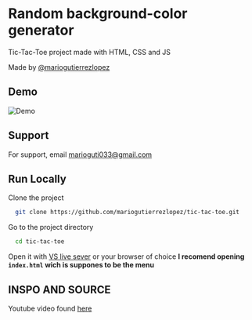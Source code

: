 
# Random background-color generator
Tic-Tac-Toe project made with HTML, CSS and JS

Made by [@mariogutierrezlopez](https://www.github.com/mariogutierrezlopez)
## Demo

![Demo](https://i.postimg.cc/cLNjrQPx/Animation.gif)

## Support

For support, email marioguti033@gmail.com


## Run Locally

Clone the project

```bash
  git clone https://github.com/mariogutierrezlopez/tic-tac-toe.git
```

Go to the project directory

```bash
  cd tic-tac-toe
```
Open it with [VS live sever](https://marketplace.visualstudio.com/items?itemName=ritwickdey.LiveServer) or your browser of choice
**I recomend opening `index.html` wich is suppones to be the menu**

## INSPO AND SOURCE

Youtube video found [here](https://www.youtube.com/watch?v=Y-GkMjUZsmM)
